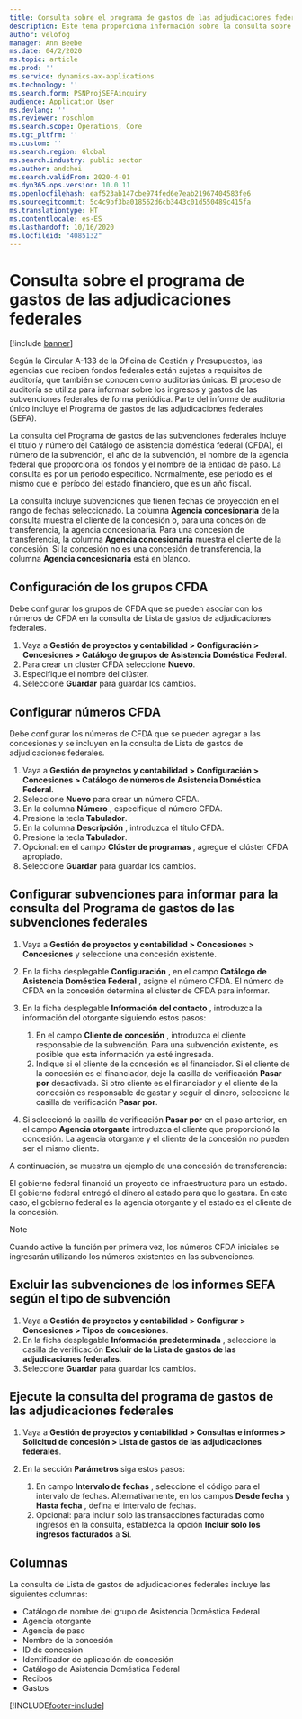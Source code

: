 ```yaml
---
title: Consulta sobre el programa de gastos de las adjudicaciones federales
description: Este tema proporciona información sobre la consulta sobre el Programa de gastos de las adjudicaciones federales.
author: velofog
manager: Ann Beebe
ms.date: 04/2/2020
ms.topic: article
ms.prod: ''
ms.service: dynamics-ax-applications
ms.technology: ''
ms.search.form: PSNProjSEFAinquiry
audience: Application User
ms.devlang: ''
ms.reviewer: roschlom
ms.search.scope: Operations, Core
ms.tgt_pltfrm: ''
ms.custom: ''
ms.search.region: Global
ms.search.industry: public sector
ms.author: andchoi
ms.search.validFrom: 2020-4-01
ms.dyn365.ops.version: 10.0.11
ms.openlocfilehash: eaf523ab147cbe974fed6e7eab21967404583fe6
ms.sourcegitcommit: 5c4c9bf3ba018562d6cb3443c01d550489c415fa
ms.translationtype: HT
ms.contentlocale: es-ES
ms.lasthandoff: 10/16/2020
ms.locfileid: "4085132"
---
```

# <a name="schedule-of-expenditures-of-federal-awards-inquiry"></a>Consulta sobre el programa de gastos de las adjudicaciones federales

[!include [banner](../includes/banner.md)]

Según la Circular A-133 de la Oficina de Gestión y Presupuestos, las agencias que reciben fondos federales están sujetas a requisitos de auditoría, que también se conocen como auditorías únicas. El proceso de auditoría se utiliza para informar sobre los ingresos y gastos de las subvenciones federales de forma periódica. Parte del informe de auditoría único incluye el Programa de gastos de las adjudicaciones federales (SEFA).

La consulta del Programa de gastos de las subvenciones federales incluye el título y número del Catálogo de asistencia doméstica federal (CFDA), el número de la subvención, el año de la subvención, el nombre de la agencia federal que proporciona los fondos y el nombre de la entidad de paso. La consulta es por un período específico. Normalmente, ese período es el mismo que el período del estado financiero, que es un año fiscal.

La consulta incluye subvenciones que tienen fechas de proyección en el rango de fechas seleccionado. La columna **Agencia concesionaria** de la consulta muestra el cliente de la concesión o, para una concesión de transferencia, la agencia concesionaria. Para una concesión de transferencia, la columna **Agencia concesionaria** muestra el cliente de la concesión. Si la concesión no es una concesión de transferencia, la columna **Agencia concesionaria** está en blanco.

## <a name="set-up-the-cfda-clusters"></a>Configuración de los grupos CFDA

Debe configurar los grupos de CFDA que se pueden asociar con los números de CFDA en la consulta de Lista de gastos de adjudicaciones federales.

1. Vaya a **Gestión de proyectos y contabilidad \> Configuración \> Concesiones \> Catálogo de grupos de Asistencia Doméstica Federal**.
2. Para crear un clúster CFDA seleccione **Nuevo**.
3. Especifique el nombre del clúster.
4. Seleccione **Guardar** para guardar los cambios.

## <a name="set-up-cfda-numbers"></a>Configurar números CFDA

Debe configurar los números de CFDA que se pueden agregar a las concesiones y se incluyen en la consulta de Lista de gastos de adjudicaciones federales.

1. Vaya a **Gestión de proyectos y contabilidad \> Configuración \> Concesiones \> Catálogo de números de Asistencia Doméstica Federal**.
2. Seleccione **Nuevo** para crear un número CFDA.
3. En la columna **Número** , especifique el número CFDA.
4. Presione la tecla **Tabulador**.
5. En la columna **Descripción** , introduzca el título CFDA.
6. Presione la tecla **Tabulador**.
7. Opcional: en el campo **Clúster de programas** , agregue el clúster CFDA apropiado.
8. Seleccione **Guardar** para guardar los cambios.

## <a name="set-up-grants-to-report-for-the-schedule-of-expenditures-of-federal-awards-inquiry"></a>Configurar subvenciones para informar para la consulta del Programa de gastos de las subvenciones federales

1. Vaya a **Gestión de proyectos y contabilidad \> Concesiones \> Concesiones** y seleccione una concesión existente.
2. En la ficha desplegable **Configuración** , en el campo **Catálogo de Asistencia Doméstica Federal** , asigne el número CFDA. El número de CFDA en la concesión determina el clúster de CFDA para informar.
3. En la ficha desplegable **Información del contacto** , introduzca la información del otorgante siguiendo estos pasos:

    1. En el campo **Cliente de concesión** , introduzca el cliente responsable de la subvención. Para una subvención existente, es posible que esta información ya esté ingresada.
    2. Indique si el cliente de la concesión es el financiador. Si el cliente de la concesión es el financiador, deje la casilla de verificación **Pasar por** desactivada. Si otro cliente es el financiador y el cliente de la concesión es responsable de gastar y seguir el dinero, seleccione la casilla de verificación **Pasar por**.

4. Si seleccionó la casilla de verificación **Pasar por** en el paso anterior, en el campo **Agencia otorgante** introduzca el cliente que proporcionó la concesión. La agencia otorgante y el cliente de la concesión no pueden ser el mismo cliente.

A continuación, se muestra un ejemplo de una concesión de transferencia:

El gobierno federal financió un proyecto de infraestructura para un estado. El gobierno federal entregó el dinero al estado para que lo gastara. En este caso, el gobierno federal es la agencia otorgante y el estado es el cliente de la concesión.

> [!NOTE] 
> Cuando active la función por primera vez, los números CFDA iniciales se ingresarán utilizando los números existentes en las subvenciones.

## <a name="exclude-grants-from-sefa-reporting-based-on-the-grant-type"></a>Excluir las subvenciones de los informes SEFA según el tipo de subvención

1. Vaya a **Gestión de proyectos y contabilidad \> Configurar \> Concesiones \> Tipos de concesiones**.
2. En la ficha desplegable **Información predeterminada** , seleccione la casilla de verificación **Excluir de la Lista de gastos de las adjudicaciones federales**.
3. Seleccione **Guardar** para guardar los cambios.

## <a name="run-the-schedule-of-expenditures-of-federal-awards-inquiry"></a>Ejecute la consulta del programa de gastos de las adjudicaciones federales

1. Vaya a **Gestión de proyectos y contabilidad \> Consultas e informes \> Solicitud de concesión \> Lista de gastos de las adjudicaciones federales**.
2. En la sección **Parámetros** siga estos pasos:

    1. En campo **Intervalo de fechas** , seleccione el código para el intervalo de fechas. Alternativamente, en los campos **Desde fecha** y **Hasta fecha** , defina el intervalo de fechas.
    2. Opcional: para incluir solo las transacciones facturadas como ingresos en la consulta, establezca la opción **Incluir solo los ingresos facturados** a **Sí**.

## <a name="columns"></a>Columnas

La consulta de Lista de gastos de adjudicaciones federales incluye las siguientes columnas:

- Catálogo de nombre del grupo de Asistencia Doméstica Federal
- Agencia otorgante
- Agencia de paso
- Nombre de la concesión
- ID de concesión
- Identificador de aplicación de concesión
- Catálogo de Asistencia Doméstica Federal
- Recibos
- Gastos


[!INCLUDE[footer-include](../includes/footer-banner.md)]